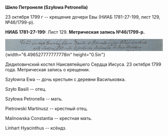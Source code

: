 **Шило Петронеля (Szyłowa Petronella)**

23 октября 1799 г -- крещение дочери Евы (НИАБ 1781-27-199, лист 129,
№46/1799-р).

**НИАБ 1781-27-199:** Лист 129. **Метрическая запись №46/1799-р.**

![](./media/259a583cc47a34c23153bc45b6c47e33bce17309.png){width="6.496527777777778in"
height="0.5in"}

Дедиловичский костел Наисвятейшего Сердца Иисуса. 23 октября 1799 года.
Метрическая запись о крещении.

Szyłowna Ewa -- дочь крестьян с деревни Васильковка.

Szyło Basili -- отец.

Szyłowa Petronella -- мать.

Pietrowski Martinusz -- крестный отец.

Malinowska Constantia -- крестная мать.

Linhart Hyacinthus -- ксёндз.

